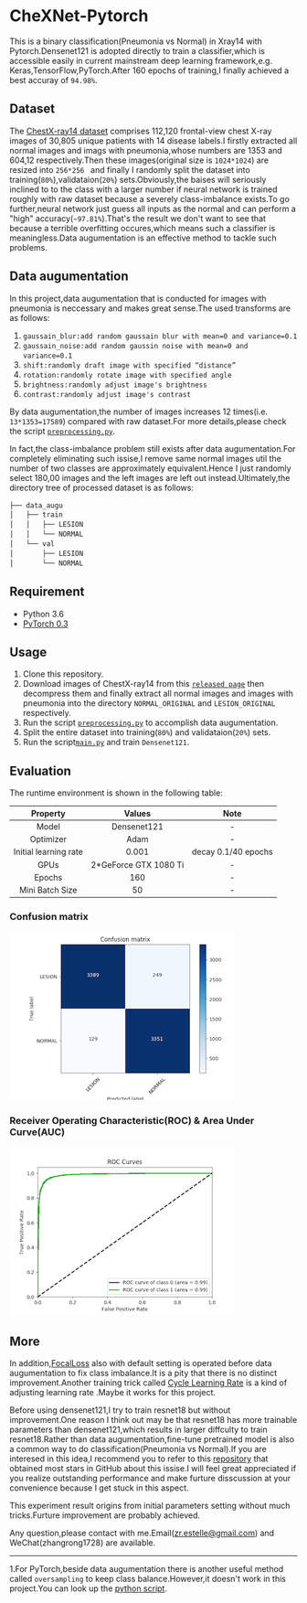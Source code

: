 # CheXNet-Pytorch

This is a binary classification(Pneumonia vs Normal) in Xray14 with Pytorch.Densenet121  is adopted directly to train a classifier,which is accessible easily in current mainstream deep learning framework,e.g. Keras,TensorFlow,PyTorch.After 160 epochs of training,I finally achieved a best accuray of `94.98%`.

## Dataset

The [ChestX-ray14 dataset](http://openaccess.thecvf.com/content_cvpr_2017/papers/Wang_ChestX-ray8_Hospital-Scale_Chest_CVPR_2017_paper.pdf) comprises 112,120 frontal-view chest X-ray images of 30,805 unique patients with 14 disease labels.I firstly extracted all normal images and imags with pneumonia,whose numbers are 1353 and 604,12 respectively.Then these images(original size is `1024*1024`) are resized into `256*256 ` and finally I randomly split the dataset into training(`80%`),validataion(`20%`) sets.Obviously,the baises will seriously inclined to to the class with a larger number if neural network is trained roughly with raw dataset because a severely class-imbalance exists.To go further,neural network just guess all inputs as the normal and can perform a "high" accuracy(`~97.81%`).That's the result we don't want to see that because a terrible overfitting occures,which means such a classifier is meaningless.Data augumentation is an effective method to tackle such problems.

## Data augumentation

In this project,data augumentation that is conducted for images with pneumonia is neccessary and makes great sense.The used transforms are as follows:

1. `gaussain_blur:add random gaussain blur with mean=0 and variance=0.1`
2. `gaussain_noise:add random gaussin noise with mean=0 and variance=0.1`
3. `shift:randomly draft image with specified “distance”`
4. `rotation:randomly rotate image with specified angle `
5. `brightness:randomly adjust image's brightness`
6. `contrast:randomly adjust image's contrast`

By data augumentation,the number of images increases 12 times(i.e. `13*1353=17589`) compared with raw dataset.For more details,please check the script [`preprocessing.py`](https://github.com/estelle1722/CheXNet-Pytorch/blob/master/preprocessing.py).

In fact,the class-imbalance problem still exists after data augumentation.For completely eliminating such issise,I remove same normal images util the number of two classes are approximately equivalent.Hence I just randomly select 180,00 images and the left images are left out instead.Ultimately,the directory tree of processed dataset is as follows:

```bash
├── data_augu
│   ├── train
│   │   ├── LESION
│   │   └── NORMAL
│   └── val
│       ├── LESION
│       └── NORMAL
```

## Requirement

- Python 3.6
- [PyTorch 0.3](https://pytorch.org/)

## Usage

1. Clone this repository.
2. Download images of ChestX-ray14 from this [`released page`](https://nihcc.app.box.com/v/ChestXray-NIHCC) then decompress them and finally extract all   normal images and images with pneumonia into the directory `NORMAL_ORIGINAL` and `LESION_ORIGINAL` respectively. 
3. Run the script [`preprocessing.py`](https://github.com/estelle1722/CheXNet-Pytorch/blob/master/preprocessing.py) to accomplish data augumentation.
4. Split the entire dataset into training(`80%`) and validataion(`20%`) sets.
5. Run the script[`main.py`](https://github.com/estelle1722/CheXNet-Pytorch/blob/master/main.py) and train `Densenet121`.

## Evaluation

The runtime environment is shown in the following table:

|       Property        |        Values         |        Note         |
| :-------------------: | :-------------------: | :-----------------: |
|         Model         |      Densenet121      |          -          |
|       Optimizer       |         Adam          |          -          |
| Initial learning rate |         0.001         | decay 0.1/40 epochs |
|         GPUs          | 2*GeForce GTX 1080 Ti |          -          |
|        Epochs         |          160          |          -          |
|    Mini Batch Size    |          50           |          -          |

### Confusion matrix

![confusion_matrix](./assert/confusion_matrix.png)

### Receiver Operating Characteristic(ROC)  & Area Under Curve(AUC)

![roc_auc_curve](./assert/roc_auc_curve.png)

## More

In addition,[FocalLoss](https://arxiv.org/abs/1708.02002 ) also with default setting is operated before data augumentation to fix class imbalance.It is a pity that there is no distinct improvement.Another training trick called [Cycle Learning Rate](https://arxiv.org/pdf/1506.01186.pdf)  is a kind of adjusting learning rate .Maybe it works for this project.

Before using densenet121,I try to train resnet18 but without improvement.One reason I think out may be that resnet18 has more trainable parameters than densenet121,which results in larger diffculty to train resnet18.Rather than data augumentation,fine-tune pretrained model is also a common way to do classification(Pneumonia vs Normal).If you are interesed in this idea,I recommend you to refer to this [repository](https://github.com/arnoweng/CheXNet) that obtained most stars in GitHub about this issise.I will feel great appreciated if you realize outstanding performance and make furture disscussion at your convenience because I get stuck in this aspect.

This experiment result origins from initial parameters setting without much tricks.Furture improvement are probably achieved.

Any question,please contact with me.Email(zr.estelle@gmail.com) and WeChat(zhangrong1728) are available.



-------

1.For PyTorch,beside data augumentation there is another useful method called `oversampling` to keep class balance.However,it doesn't work in this project.You can look up the  [python script](https://github.com/estelle1722/CheXNet-Pytorch/blob/master/utils/sampler.py).





 
